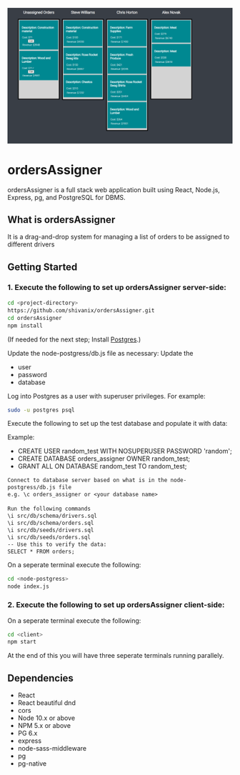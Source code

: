 !["Screenshot"](https://github.com/shivanix/ordersAssigner/blob/main/screenshots/ordersAssigner%20img.png?raw=true)


# ordersAssigner

  ordersAssigner is a full stack web application built using React, Node.js, Express, pg, and PostgreSQL for DBMS.

## What is ordersAssigner
  It is a drag-and-drop system for managing a list of orders to be assigned to different drivers

## Getting Started

### 1. Execute the following to set up ordersAssigner server-side:

```sh
cd <project-directory>
https://github.com/shivanix/ordersAssigner.git
cd ordersAssigner
npm install
```
(If needed for the next step; Install [Postgres](https://www.postgresql.org).)

Update the node-postgress/db.js file as necessary: Update the
- user <Your username>
- password <Your password>
- database <Database name>

Log into Postgres as a user with superuser privileges.  For example:

```sh
sudo -u postgres psql
```
Execute the following to set up the test database and populate it with data:

Example:

- CREATE USER random_test WITH NOSUPERUSER PASSWORD 'random';
- CREATE DATABASE orders_assigner OWNER random_test;
- GRANT ALL ON DATABASE random_test TO random_test;

```ssh
Connect to database server based on what is in the node-postgress/db.js file 
e.g. \c orders_assigner or <your database name>

Run the following commands
\i src/db/schema/drivers.sql
\i src/db/schema/orders.sql
\i src/db/seeds/drivers.sql
\i src/db/seeds/orders.sql
-- Use this to verify the data:
SELECT * FROM orders;
```

On a seperate terminal execute the following:
```sh
cd <node-postgress>
node index.js
```
### 2. Execute the following to set up ordersAssigner client-side:
On a seperate terminal execute the following:
```sh
cd <client>
npm start
```
At the end of this you will have three seperate terminals running parallely.

## Dependencies

- React
- React beautiful dnd 
- cors
- Node 10.x or above
- NPM 5.x or above
- PG 6.x
- express
- node-sass-middleware
- pg
- pg-native
